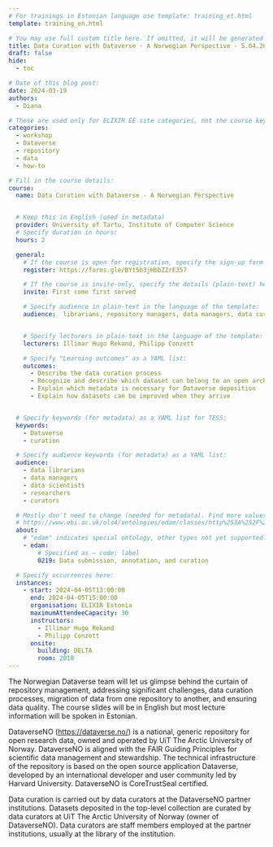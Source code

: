 ```yaml
---
# For trainings in Estonian language use template: training_et.html
template: training_en.html

# You may use full custom title here. If omitted, it will be generated from course name.
title: Data Curation with Dataverse - A Norwegian Perspective - 5.04.2024
draft: false
hide:
  - toc

# Date of this blog post:
date: 2024-03-19
authors:
  - Diana

# These are used only for ELIXIR EE site categories, not the course keywords on TESS
categories:
  - workshop
  - Dataverse
  - repository
  - data
  - how-to

# Fill in the course details:
course:
  name: Data Curation with Dataverse - A Norwegian Perspective


  # Keep this in English (used in metadata)
  provider: University of Tartu, Institute of Computer Science
  # Specify duration in hours:
  hours: 2

  general:
    # If the course is open for registration, specify the sign-up form link here (otherwise, remove it):
    register: https://forms.gle/BYt5b3jHbbZZrE357

    # If the course is invite-only, specify the details (plain-text) here (otherwise, remove it):
    invite: First come first served

    # Specify audience in plain-text in the language of the template:
    audience:  librarians, repository managers, data managers, data curators


    # Specify lecturers in plain-text in the language of the template:
    lecturers: Illimar Hugo Rekand, Philipp Conzett

    # Specify "Learning outcomes" as a YAML list:
    outcomes:
      - Describe the data curation process
      - Recognize and describe which dataset can belong to an open archive such as Dataverse
      - Explain which metadata is necessary for Dataverse deposition
      - Explain how datasets can be improved when they arrive


  # Specify keywords (for metadata) as a YAML list for TESS:
  keywords:
    - Dataverse
    - curation

  # Specify audience keywords (for metadata) as a YAML list:
  audience:
    - data librarians
    - data managers
    - data scientists
    - researchers
    - curators

  # Mostly don't need to change (needed for metadata). Find more values here:
  # https://www.ebi.ac.uk/ols4/ontologies/edam/classes/http%253A%252F%252Fedamontology.org%252Ftopic_0003?lang=en
  about:
    # "edam" indicates special ontology, other types not yet supported.
    - edam:
        # Specified as – code: label
        0219: Data submission, annotation, and curation

  # Specify occurrences here:
  instances:
    - start: 2024-04-05T13:00:00
      end: 2024-04-05T15:00:00
      organisation: ELIXIR Estonia
      maximumAttendeeCapacity: 30
      instructors:
        - Illimar Hugo Rekand
        - Philipp Conzett
      onsite:
        building: DELTA
        room: 2010
---
```


The Norwegian Dataverse team will let us glimpse behind the curtain of repository management, addressing significant challenges, data curation processes, migration of data from one repository to another, and ensuring data quality. The course slides will be in English but most lecture information will be spoken in Estonian.

<!-- more -->

DataverseNO (https://dataverse.no/) is a national, generic repository for open research data, owned and operated by UiT The Arctic University of Norway. DataverseNO is aligned with the FAIR Guiding Principles for scientific data management and stewardship. The technical infrastructure of the repository is based on the open source application Dataverse, developed by an international developer and user community led by Harvard University. DataverseNO is CoreTrustSeal certified.

Data curation is carried out by data curators at the DataverseNO partner institutions. Datasets deposited in the top-level collection are curated by data curators at UiT The Arctic University of Norway (owner of DataverseNO). Data curators are staff members employed at the partner institutions, usually at the library of the institution.
